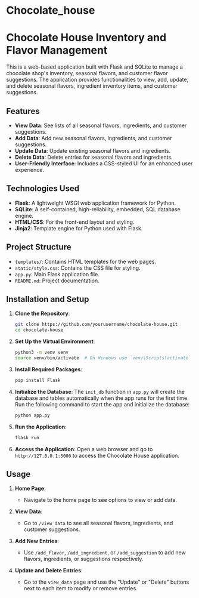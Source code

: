 # Chocolate_house

# Chocolate House Inventory and Flavor Management

This is a web-based application built with Flask and SQLite to manage a chocolate shop's inventory, seasonal flavors, and customer flavor suggestions. The application provides functionalities to view, add, update, and delete seasonal flavors, ingredient inventory items, and customer suggestions.

## Features

- **View Data**: See lists of all seasonal flavors, ingredients, and customer suggestions.
- **Add Data**: Add new seasonal flavors, ingredients, and customer suggestions.
- **Update Data**: Update existing seasonal flavors and ingredients.
- **Delete Data**: Delete entries for seasonal flavors and ingredients.
- **User-Friendly Interface**: Includes a CSS-styled UI for an enhanced user experience.

## Technologies Used

- **Flask**: A lightweight WSGI web application framework for Python.
- **SQLite**: A self-contained, high-reliability, embedded, SQL database engine.
- **HTML/CSS**: For the front-end layout and styling.
- **Jinja2**: Template engine for Python used with Flask.

## Project Structure

- `templates/`: Contains HTML templates for the web pages.
- `static/style.css`: Contains the CSS file for styling.
- `app.py`: Main Flask application file.
- `README.md`: Project documentation.

## Installation and Setup

1. **Clone the Repository**:
    ```bash
    git clone https://github.com/yourusername/chocolate-house.git
    cd chocolate-house
    ```

2. **Set Up the Virtual Environment**:
    ```bash
    python3 -m venv venv
    source venv/bin/activate  # On Windows use `venv\Scripts\activate`
    ```

3. **Install Required Packages**:
    ```bash
    pip install Flask
    ```

4. **Initialize the Database**:
    The `init_db` function in `app.py` will create the database and tables automatically when the app runs for the first time. Run the following command to start the app and initialize the database:
    ```bash
    python app.py
    ```

5. **Run the Application**:
    ```bash
    flask run
    ```

6. **Access the Application**:
    Open a web browser and go to `http://127.0.0.1:5000` to access the Chocolate House application.

## Usage

1. **Home Page**:
   - Navigate to the home page to see options to view or add data.

2. **View Data**:
   - Go to `/view_data` to see all seasonal flavors, ingredients, and customer suggestions.

3. **Add New Entries**:
   - Use `/add_flavor`, `/add_ingredient`, or `/add_suggestion` to add new flavors, ingredients, or suggestions respectively.

4. **Update and Delete Entries**:
   - Go to the `view_data` page and use the "Update" or "Delete" buttons next to each item to modify or remove entries.




